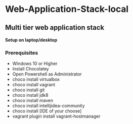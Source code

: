 # Web-Application-Stack-local
## Multi tier web application stack 
#### Setup on laptop/desktop 
### Prerequisites 
* Windows 10 or Higher
* Install Chocolatey
* Open Powershell as Administrator
* choco install virtualbox
* choco install vagrant
* choco install git
* choco install jdk8
* choco install maven
* choco install intellijidea-community
* choco install [IDE of your choose]
* vagrant plugin install vagrant-hostmanager
